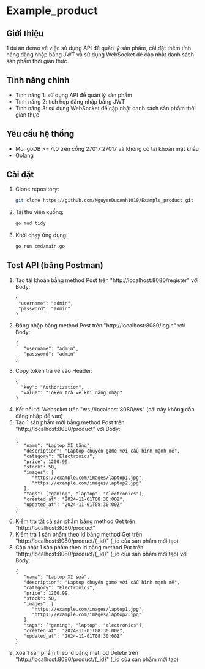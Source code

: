 # Example_product

## Giới thiệu
1 dự án demo về việc sử dụng API để quản lý sản phẩm, cài đặt thêm tính năng đăng nhập bằng JWT và sử dụng WebSocket để cập nhật danh sách sản phẩm thời gian thực.

## Tính năng chính
- Tính năng 1: sử dụng API để quản lý sản phẩm
- Tính năng 2: tích hợp đăng nhập bằng JWT
- Tính năng 3: sử dụng WebSocket để cập nhật danh sách sản phẩm thời gian thực

## Yêu cầu hệ thống
- MongoDB >= 4.0 trên cổng 27017:27017 và không có tài khoản mật khẩu
- Golang

## Cài đặt
1. Clone repository:
   ```bash
   git clone https://github.com/NguyenDucAnh1010/Example_product.git
2. Tải thư viện xuống:
   ```bash
   go mod tidy
4. Khởi chạy ứng dụng:
   ```bash
   go run cmd/main.go

## Test API (bằng Postman)
1. Tạo tài khoản bằng method Post trên "http://localhost:8080/register" với Body:
   ```body
   {
    "username": "admin",
    "password": "admin"
   }
2. Đăng nhập bằng method Post trên "http://localhost:8080/login" với Body:
   ```body
   {
      "username": "admin",
      "password": "admin"
   }
3. Copy token trả về vào Header:
   ```header
   {
     "key": "Authorization",
     "value": "Token trả về khi đăng nhập"
   }
4. Kết nối tới Websoket trên "ws://localhost:8080/ws" (cái này không cần đăng nhập để vào)
5. Tạo 1 sản phẩm mới bằng method Post trên "http://localhost:8080/product" với Body:
   ```body
   {
      "name": "Laptop XI tặng",
      "description": "Laptop chuyên game với cấu hình mạnh mẽ",
      "category": "Electronics",
      "price": 1200.99,
      "stock": 50,
      "images": [
         "https://example.com/images/laptop1.jpg",
         "https://example.com/images/laptop2.jpg"
      ],
      "tags": ["gaming", "laptop", "electronics"],
      "created_at": "2024-11-01T08:30:00Z",
      "updated_at": "2024-11-01T08:30:00Z"
   }
6. Kiểm tra tất cả sản phẩm bằng method Get trên "http://localhost:8080/product"
7. Kiểm tra 1 sản phẩm theo id bằng method Get trên "http://localhost:8080/product/{_id}" (_id của sản phẩm mới tạo)
8. Cập nhật 1 sản phẩm theo id bằng method Put trên "http://localhost:8080/product/{_id}" (_id của sản phẩm mới tạo) với Body:
   ```body
   {
      "name": "Laptop XI sửa",
      "description": "Laptop chuyên game với cấu hình mạnh mẽ",
      "category": "Electronics",
      "price": 1200.99,
      "stock": 50,
      "images": [
         "https://example.com/images/laptop1.jpg",
         "https://example.com/images/laptop2.jpg"
      ],
      "tags": ["gaming", "laptop", "electronics"],
      "created_at": "2024-11-01T08:30:00Z",
      "updated_at": "2024-11-01T08:30:00Z"
   }
9. Xoá 1 sản phẩm theo id bằng method Delete trên "http://localhost:8080/product/{_id}" (_id của sản phẩm mới tạo)
